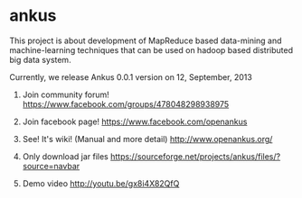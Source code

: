 ankus
=====

This project is about development of MapReduce based data-mining and machine-learning techniques that can be used on hadoop based distributed big data system.

Currently, we release Ankus 0.0.1 version on 12, September, 2013

1. Join community forum! 
https://www.facebook.com/groups/478048298938975

2. Join facebook page! 
https://www.facebook.com/openankus

3. See! It's wiki! (Manual and more detail)
http://www.openankus.org/

4. Only download jar files
https://sourceforge.net/projects/ankus/files/?source=navbar

5. Demo video
http://youtu.be/gx8i4X82QfQ
